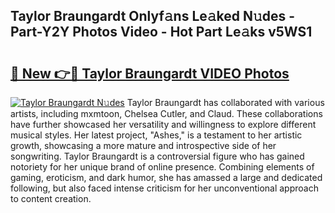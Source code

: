 ## Taylor Braungardt Onlyf𝚊ns Le𝚊ked N𝚞des - Part-Y2Y Photos Video - Hot Part Le𝚊ks v5WS1

# <h2><a href="http://ab90768.deff.icu/?id=Taylor+Braungardt">🔗 New 👉🔴 Taylor Braungardt VIDEO Photos</a></h2>

[![Taylor Braungardt N𝚞des](https://i.imgur.com/rIISA9y.gif)](http://ab90768.deff.icu/?id=Taylor+Braungardt)
Taylor Braungardt has collaborated with various artists, including mxmtoon, Chelsea Cutler, and Claud. These collaborations have further showcased her versatility and willingness to explore different musical styles. Her latest project, "Ashes," is a testament to her artistic growth, showcasing a more mature and introspective side of her songwriting. Taylor Braungardt is a controversial figure who has gained notoriety for her unique brand of online presence. Combining elements of gaming, eroticism, and dark humor, she has amassed a large and dedicated following, but also faced intense criticism for her unconventional approach to content creation.
